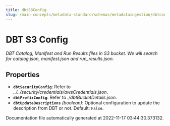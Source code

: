 ```yaml
---
title: dbtS3Config
slug: /main-concepts/metadata-standard/schemas/metadataingestion/dbtconfig/dbts3config
---
```


# DBT S3 Config

*DBT Catalog, Manifest and Run Results files in S3 bucket. We will search for catalog.json, manifest.json and run_results.json.*

## Properties

- **`dbtSecurityConfig`**: Refer to *../../security/credentials/awsCredentials.json*.
- **`dbtPrefixConfig`**: Refer to *./dbtBucketDetails.json*.
- **`dbtUpdateDescriptions`** *(boolean)*: Optional configuration to update the description from DBT or not. Default: `False`.


Documentation file automatically generated at 2022-11-17 03:44:30.373132.
